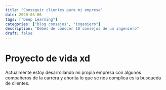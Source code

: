 ```yaml
---
title: "Conseguir clientes para mi empresa"
date: 2020-03-06
tags: ["Deep Learning"]
categories: ["blog consejos", "ingeniero"]
description: "Debes de conocer 10 consejos de un ingeniero"
draft: false
---
```


# Proyecto de vida xd
Actualmente estoy desarrollando mi propia empresa con algunos compañeros de la carrera y ahorita lo que se nos complica es la busqueda de clientes.
 